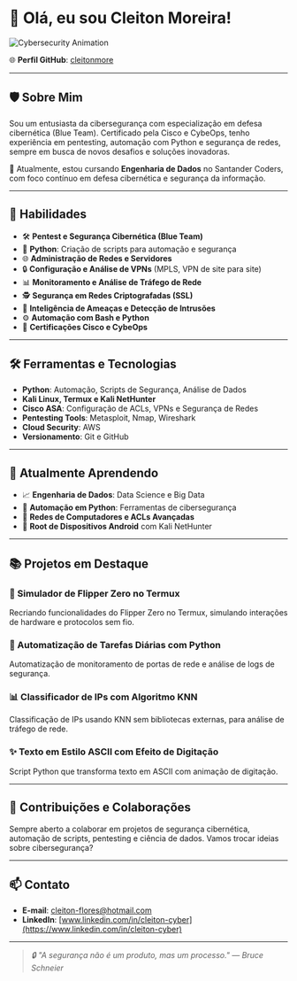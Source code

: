 # 👋 Olá, eu sou Cleiton Moreira!

![Cybersecurity Animation](https://i.makeagif.com/media/5-02-2023/wTOmVJ.gif)

🌐 **Perfil GitHub**: [cleitonmore](https://github.com/cleitonmore)

---

## 🛡️ Sobre Mim
Sou um entusiasta da cibersegurança com especialização em defesa cibernética (Blue Team). Certificado pela Cisco e CybeOps, tenho experiência em pentesting, automação com Python e segurança de redes, sempre em busca de novos desafios e soluções inovadoras.

📘 Atualmente, estou cursando **Engenharia de Dados** no Santander Coders, com foco contínuo em defesa cibernética e segurança da informação.

---

## 🚀 Habilidades
- 🛠️ **Pentest e Segurança Cibernética (Blue Team)**
- 🐍 **Python**: Criação de scripts para automação e segurança
- 🌐 **Administração de Redes e Servidores**
- 🔒 **Configuração e Análise de VPNs** (MPLS, VPN de site para site)
- 📊 **Monitoramento e Análise de Tráfego de Rede**
- 🕵️ **Segurança em Redes Criptografadas (SSL)**
- 🤖 **Inteligência de Ameaças e Detecção de Intrusões**
- ⚙️ **Automação com Bash e Python**
- 📜 **Certificações Cisco e CybeOps**

---

## 🛠️ Ferramentas e Tecnologias
- **Python**: Automação, Scripts de Segurança, Análise de Dados
- **Kali Linux, Termux e Kali NetHunter**
- **Cisco ASA**: Configuração de ACLs, VPNs e Segurança de Redes
- **Pentesting Tools**: Metasploit, Nmap, Wireshark
- **Cloud Security**: AWS
- **Versionamento**: Git e GitHub

---

## 🧠 Atualmente Aprendendo
- 📈 **Engenharia de Dados**: Data Science e Big Data
- 🔧 **Automação em Python**: Ferramentas de cibersegurança
- 📡 **Redes de Computadores e ACLs Avançadas**
- 📱 **Root de Dispositivos Android** com Kali NetHunter

---

## 📚 Projetos em Destaque
### 🚀 Simulador de Flipper Zero no Termux
Recriando funcionalidades do Flipper Zero no Termux, simulando interações de hardware e protocolos sem fio.

### 🔄 Automatização de Tarefas Diárias com Python
Automatização de monitoramento de portas de rede e análise de logs de segurança.

### 📊 Classificador de IPs com Algoritmo KNN
Classificação de IPs usando KNN sem bibliotecas externas, para análise de tráfego de rede.

### ✨ Texto em Estilo ASCII com Efeito de Digitação
Script Python que transforma texto em ASCII com animação de digitação.

---

## 🤝 Contribuições e Colaborações
Sempre aberto a colaborar em projetos de segurança cibernética, automação de scripts, pentesting e ciência de dados. Vamos trocar ideias sobre cibersegurança?

---

## 📫 Contato
- **E-mail**: cleiton-flores@hotmail.com 
- **LinkedIn**: [www.linkedin.com/in/cleiton-cyber](https://www.linkedin.com/in/cleiton-cyber)

---

> *🔒 "A segurança não é um produto, mas um processo." — Bruce Schneier*


